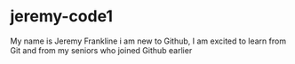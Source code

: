 # jeremy-code1
My name is Jeremy Frankline
i am new to Github, I am excited to learn from Git and from my seniors who joined Github earlier
